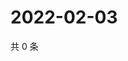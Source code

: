 # 2022-02-03

共 0 条

<!-- BEGIN WEIBO -->
<!-- 最后更新时间 Thu Feb 03 2022 15:13:56 GMT+0800 (China Standard Time) -->

<!-- END WEIBO -->
